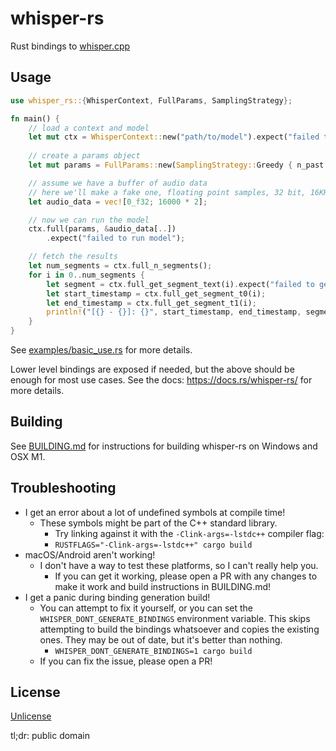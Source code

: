 # whisper-rs

Rust bindings to [whisper.cpp](https://github.com/ggerganov/whisper.cpp/)

## Usage
```rust
use whisper_rs::{WhisperContext, FullParams, SamplingStrategy};

fn main() {
    // load a context and model
    let mut ctx = WhisperContext::new("path/to/model").expect("failed to load model");
    
    // create a params object
    let mut params = FullParams::new(SamplingStrategy::Greedy { n_past: 0 });

    // assume we have a buffer of audio data
    // here we'll make a fake one, floating point samples, 32 bit, 16KHz, mono
    let audio_data = vec![0_f32; 16000 * 2];

    // now we can run the model
    ctx.full(params, &audio_data[..])
        .expect("failed to run model");

    // fetch the results
    let num_segments = ctx.full_n_segments();
    for i in 0..num_segments {
        let segment = ctx.full_get_segment_text(i).expect("failed to get segment");
        let start_timestamp = ctx.full_get_segment_t0(i);
        let end_timestamp = ctx.full_get_segment_t1(i);
        println!("[{} - {}]: {}", start_timestamp, end_timestamp, segment);
    }
}
```

See [examples/basic_use.rs](examples/basic_use.rs) for more details.

Lower level bindings are exposed if needed, but the above should be enough for most use cases.
See the docs: https://docs.rs/whisper-rs/ for more details.

## Building

See [BUILDING.md](BUILDING.md) for instructions for building whisper-rs on Windows and OSX M1.

## Troubleshooting

* I get an error about a lot of undefined symbols at compile time!
  * These symbols might be part of the C++ standard library.
    * Try linking against it with the `-Clink-args=-lstdc++` compiler flag: 
    * `RUSTFLAGS="-Clink-args=-lstdc++" cargo build`
* macOS/Android aren't working!
  * I don't have a way to test these platforms, so I can't really help you.
    * If you can get it working, please open a PR with any changes to make it work and build instructions in BUILDING.md!
* I get a panic during binding generation build!
  * You can attempt to fix it yourself, or you can set the `WHISPER_DONT_GENERATE_BINDINGS` environment variable.
    This skips attempting to build the bindings whatsoever and copies the existing ones. They may be out of date,
    but it's better than nothing.
    * `WHISPER_DONT_GENERATE_BINDINGS=1 cargo build`
  * If you can fix the issue, please open a PR!

## License
[Unlicense](LICENSE)

tl;dr: public domain
